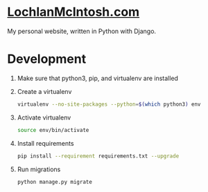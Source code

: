 # [LochlanMcIntosh.com](http://www.lochlanmcintosh.com/)

My personal website, written in Python with Django.

# Development

1. Make sure that python3, pip, and virtualenv are installed

1. Create a virtualenv

	```bash
    virtualenv --no-site-packages --python=$(which python3) env
    ```

1. Activate virtualenv

	```bash
	source env/bin/activate
    ```

1. Install requirements

	```bash
	pip install --requirement requirements.txt --upgrade
    ```

1. Run migrations

	```bash
	python manage.py migrate
    ```
